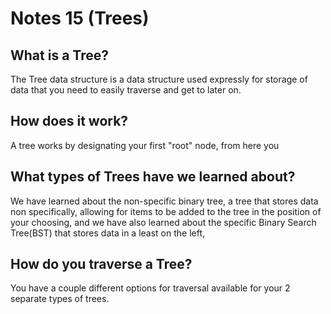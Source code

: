 # Notes 15 (Trees)

## What is a Tree?

The Tree data structure is a data structure used expressly for storage of data that you need to easily traverse and get to later on.

## How does it work?

A tree works by designating your first "root" node, from here you 

## What types of Trees have we learned about?

We have learned about the non-specific binary tree, a tree that stores data non specifically, allowing for items to be added to the tree in the position of your choosing, and we have also learned about the specific Binary Search Tree(BST) that stores data in a least on the left,

## How do you traverse a Tree?

You have a couple different options for traversal available for your 2 separate types of trees.